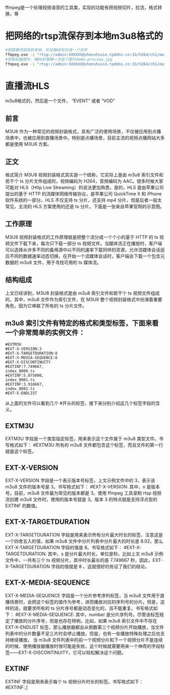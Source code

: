 ffmpeg是一个处理视频语音的工具类，实现的功能有把视频切片，拉流，格式转换，等
# 把网络的rtsp流保存到本地m3u8格式的
```sh
#把直播流保存到本地，并且每60秒生成一个文件
ffmpeg.exe -i "rtsp://admin:XXXXXX@shenshuxin.tpddns.cn:33/h264/ch1/main/av_stream" -fflags flush_packets -flags -global_header -force_key_frames "expr:gte(t,n_forced*1)"  -hls_time 60 -hls_segment_filename ./ssxtmp/index%20d.ts ./ssxtmp/index.m3u8
#获取封面图片，每60秒替换一次这个图片demo-preview.jpg
ffmpeg.exe -i "rtsp://admin:XXXXXX@shenshuxin.tpddns.cn:33/h264/ch1/main/av_stream" -y -f image2 -r 1/1 -update 60 demo-preview.jpg
```
# 直播流HLS
m3u8格式的，然后是一个文件， “EVENT” 或者 “VOD”
## 前言
M3U8 作为一种常见的视频封装格式，具有广泛的使用场景，不仅被应用到点播场景中，也被应用到直播场景中。特别是点播场景，目前主流的视频点播网站大多都是使用 M3U8 方案。
## 正文
格式简介
M3U8 视频封装格式其实是一个统称，它实际上是由 m3u8 索引文件和若干个 ts 分片文件组成的，视频编码为 H264，音频编码为 AAC。很多时候大家可能对 HLS（Http Live Streaming）的说法更加熟悉。是的，HLS 是由苹果公司提出的基于 HTTP 的流媒体网络传输协议，是苹果公司 QuickTime X 和 iPhone 软件系统的一部分。HLS 不仅支持 ts 分片，还支持 mp4 分片，但是后者一般太常见，主流的 HLS 方案使用的还是 ts 分片。下面是一张来自苹果官网的示意图。
## 工作原理
M3U8 视频封装格式的工作原理就是把整个流分成一个个小的基于 HTTP 的 ts 视频文件下载下来，每次只下载一部分 ts 视频文件。当媒体流正在播放时，客户端可以选择从许多不同的备用源中以不同的速率下载同样的资源，允许流媒体会话适应不同的数据速率动态切换。在开始一个流媒体会话时，客户端会下载一个包含元数据的 m3u8 文件，用于寻找可用的 ts 媒体流。
## 结构组成
上文已经讲到，M3U8 封装格式是由 m3u8 索引文件和若干个 ts 视频文件组成的，其中，m3u8 文件作为索引文件，在 M3U8 整个视频封装格式中扮演着重要角色，因为它串联了所有的 ts 分片文件。
## m3u8 索引文件有特定的格式和类型标签，下面来看一个非常简单的实例文件：
```
#EXTM3U
#EXT-X-VERSION:3
#EXT-X-TARGETDURATION:8
#EXT-X-MEDIA-SEQUENCE:0
#EXT-X-DISCONTINUITY
#EXTINF:7.749667,
index_0000.ts
#EXTINF:5.875000,
index_0001.ts
#EXTINF:3.916667,
index_0002.ts
#EXT-X-ENDLIST
```
从上面的文件可以看到几个 #开头的标签，接下来分别介绍这几个标签字段的含义。
## EXTM3U
EXTM3U 字段是一个类型指定标签，用来表示这个文件属于 m3u8 类型文件。书写格式如下：
#EXTM3U
所有的 m3u8 文件都包含这个标签，而且文件的第一行就是这个标签。
## EXT-X-VERSION
EXT-X-VERSION 字段是一个表示版本号标签，上文示例文件中的 3，表示该 m3u8 文件的版本号是 3。书写格式如下：
#EXT-X-VERSION:<n>
其中，n 是版本号。目前，m3u8 文件最为常见的版本都是 3。使用 ffmpeg 工具录制 rtsp 视频流创建 m3u8 文件时，使用的版本号就是 3。版本 3 的特点就是支持浮点型的 EXTINF 的数值。
## EXT-X-TARGETDURATION
EXT-X-TARGETDURATION 字段是用来表示所有分片最大时长的标签，注意这是一个四舍五入的值，如果 m3u8 文件中分片列表中分片最大的时长是 8.02，那么 EXT-X-TARGETDURATION 字段的值是 8。书写格式如下：
#EXT-X-TARGETDURATION: 
其中，s 是分片最大时长，单位是秒。比如上文 m3u8 示例文件中，一共有三个 ts 视频分片，其中时长最长的是 7.749667 秒，因此，EXT-X-TARGETDURATION 字段的值就是 8 。这就很好的佐证了我们的结论。
## EXT-X-MEDIA-SEQUENCE
EXT-X-MEDIA-SEQUENCE 字段是一个分片参考序列标签，当 m3u8 文件用于直播场景时，会把这个标签的值作为参考，进而播放对应的序列号的分片。但是，这样的话，就要求所有的 ts 分片序号都是动态变化的，且不能重复。书写格式如下：
 #EXT-X-MEDIA-SEQUENCE:<number>
其中，number 是分片序列号。尽管该标签规定了播放的分片序号，但是也存在特例，比如，如果 m3u8 索引文件中不存在 EXT-X-ENDLIST 标签，那么播放器都会从倒数第三个视频分片开始播放，当文件列表中的分片数量不足三片时会停止播放。但是，也有一些播放特殊处理之后也支持继续播放。
当 m3u8 文件列表中的前一个视频分片和下一个视频分片不是连续的时候，使用播放器播放时很可能是失败，这个时候就需要用来一个神奇的字段标签——EXT-X-DISCONTINUITY，它可以轻松解决这个问题。
## EXTINF
EXTINF 字段是用来表示每个 ts 视频分片时长的标签。书写格式如下：
#EXTINF:<duration>,[<title>]
其中，duration 字段是分片时长，单位是秒；title 字段是可选描述信息。每个 ts 视频分片都有自己的 EXTINF 标签，比如上文示例文件中，index_0000.ts 视频文件的时长是 7.749667 秒，index_0001.ts 视频文件的时长是 5.875000 秒，index_0002.ts 视频文件的时长是 3.916667 秒。EXTINF 标签中除了文件时长信息之外，还可以包含其他描述信息，但是主要需要使用逗号分隔。
EXTINF 标签中的 ts 视频分片可以像上文的示例文件一样，直接填写文件名称或者相对路径，也可以是视频文件绝对路径，当然也可以是视频文件的网络点播地址。
## EXT-X-ENDLIST
EXT-X-ENDLIST 字段是表示 m3u8 文件结束的标签。书写格式如下：
#EXT-X-ENDLIST
该标签一般会用在 m3u8 文件的最后一行，也是用来区分某个 m3u8 文件是用于点播场景还是直播场景的标识。点播场景中的 m3u8 文件包行 EXT-X-ENDLIST 标签，直播场景中的 m3u8 文件没有 EXT-X-ENDLIST 标签。
## EXT-X-STREAM-INF
EXT-X-STREAM-INF 字段是用来表示一个可变视频流的标签。书写格式如下：
#EXT-X-STREAM-INF:<attribute-list><URI>
其中，attribute-list 包含多个属性定义，下面分别介绍一下。
## BANDWIDTH 字段用来表示可变视频流的码率，一般来说，EXT-X-STREAM-INF 标签出现时，这个字段是不可缺少的。
AVERAGE-BANDWIDTH 字段用来表示可变视频流的平均码率，该属性是一个可选属性。
CODECS 字段用来表示可变视频流的媒体编码信息，一般包括视频编码和音频编码信息。比如，如果是音频编码为 AAC-LC，视频编码为 H.264 Main Profile Level 3.0 的可变视频流，那么，它的 CODECS 字段的值应该为“mp4a.40.2,avc1.4d401e”。一般来说，EXT-X-STREAM-INF 标签出现时，这个属性是应该被标明的。
RESOLUTION 字段用来表示可变视频流的分辨率，一般来说，EXT-X-STREAM-INF 标签出现时，这个属性是推荐使用的。
FRAME-RATE 字段用来表示可变视频流中所有视频的最大帧率，该属性是一个可选属性。
HDCP-LEVEL 字段用来表示可变视频流的高带宽数字内容保护级别，该属性的值是一个枚举字符串，可用值为“TYPE-0”和“NONE”。其中，“TYPE-0” 表示播放的视频内容必须经过高带宽数字内容保护，否则会播放失败。“NONE”表示不限制视频内容的保护级别。该属性是一个可选属性。
AUDIO 字段用来表示可变媒体流的媒体类型，用来表示播放的内容是音频格式，该属性是一个可选属性。
VIDEO 字段用来表示可变媒体流的媒体类型，用来表示播放的内容是视频格式，该属性是一个可选属性。
SUBTITLES 字段用来表示可变媒体流的媒体类型，用来表示显示的内容是字幕内容，该属性是一个可选属性。
CLOSED-CAPTIONS 字段用来表示可变媒体流的媒体类型，用来表示显示的内容是旁白字幕，主要是为了考虑由听力障碍的用户，该属性是一个可选属性。
上面介绍了那么多，下面看一个例子：
#EXTM3U   
#EXT-X-STREAM-INF:BANDWIDTH=1280000,AVERAGE-BANDWIDTH=1000000  http://example.com/low.m3u8   
#EXT-X-STREAM-INF:BANDWIDTH=2560000,AVERAGE-BANDWIDTH=2000000  http://example.com/mid.m3u8   
#EXT-X-STREAM-INF:BANDWIDTH=7680000,AVERAGE-BANDWIDTH=6000000  http://example.com/hi.m3u8   
#EXT-X-STREAM-INF:BANDWIDTH=65000,CODECS="mp4a.40.5"  
http://example.com/audio-only.m3u8
通过上面的示例文件，我们可以看到主 m3u8 文件包括了四个子 m3u8 文件，分别是最高码率为 1.28 MB、平均码率为 1 MB 的 low.m3u8，最高码率为 2.56 MB、平均码率为 2 MB 的 mid.m3u8，最高码率为 7.68 MB、平均码率为 6 MB 的 hi.m3u8，最高码率为 65K、音频编码为 HE-AAC 的 audio-only.m3u8。
EXT-X-BYTERANGE
EXT-X-BYTERANGE 字段是用来表示 URI 对应文件资源的一个子集的标签。书写格式如下：
EXT-X-BYTERANGE 
其中，n 表示子集的字节数，o 为可选项，标明子集的起始位置，相当于从资源开始出计算的偏移量。若 o 未定义，则其开始位置为上一个子集的结束位置的下一个字节。注意，这个标签在 M3U8 版本号 4.0 及以上才有。
EXT-X-PLAYLIST-TYPE
EXT-X-PLAYLIST-TYPE 字段是用来播放列表的类型信息。书写格式如下：
#EXT-X-PLAYLIST-TYPE 
其中，type-enum 是字符串枚举类型，“EVENT” 或者 “VOD”。该属性是一个可选属性。
结论
本文重点总结和介绍了 M3U8 视频封装格式的工作原理和常用标签，由于自带分片能力，在超大视频文件存储方面，M3U8 格式具备先天的优势，因此，很多视频点播网站广泛采取该封装格式。还有更多后续继续分享，欢迎关注。


## EXT-X-DISCONTINUITY
让播放器重新初始化。目的连接不连续的视频片段
```
应用场景：
  1）轮播不用的影片。
  2）插入广告
#EXTM3U
#EXT-X-TARGETDURATION:10
#EXT-X-MEDIA-SEQUENCE:0
#EXTINF:10,
400-clipA-0.ts
#EXTINF:10,
400-clipA-1.ts
#EXTINF:5,
400-clipA-2.ts

#EXT-X-DISCONTINUITY
#EXTINF:10,
400-advert0.ts
#EXTINF:3,
400-advert1.ts

#EXT-X-DISCONTINUITY
#EXTINF:10,
400-clipB-0.ts
#EXTINF:10,
400-clipB-1.ts
#EXTINF:5,
400-clipB-2.ts

#EXT-X-ENDLIST
```

# ffplay使用
远程执行添加变量 export DISPLAY=:0

# ffmpeg切片视频
ffmpeg -i ~/index.mp4 -c:v h264 -flags +cgop -g 30 -hls_time 5 -hls_list_size 0 -hls_segment_filename index%3d.ts index.m3u8